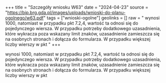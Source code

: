 +++
title = "Szczegóły wniosku W63"
date = "2024-04-23"
source = "https://bip.brg.gda.pl/images/uploads/wnioski-do-planu-ogolnego/w63.pdf"
tags = ["wnioski-ogolne"]
geolinks = []
raw = " wynosi 1000, natomiast w przypadku pkt 7.2,4, wartość ta odnosi się do pojedynczego wiersza. W przypadku potrzeby dodatkowego uzasadnienia, które wykracza poza wskazany limit znaków, uzasadnienie zamieszcza się na osobnych stronach i dołącza do formularza. W przypadku większej liczby wierszy w pkt "
+++

 wynosi 1000, natomiast w przypadku pkt 7.2,4, wartość ta odnosi się do pojedynczego wiersza.
W przypadku potrzeby dodatkowego uzasadnienia, które wykracza poza wskazany limit znaków, uzasadnienie zamieszcza się na
osobnych stronach i dołącza do formularza. W przypadku większej liczby wierszy w pkt 


